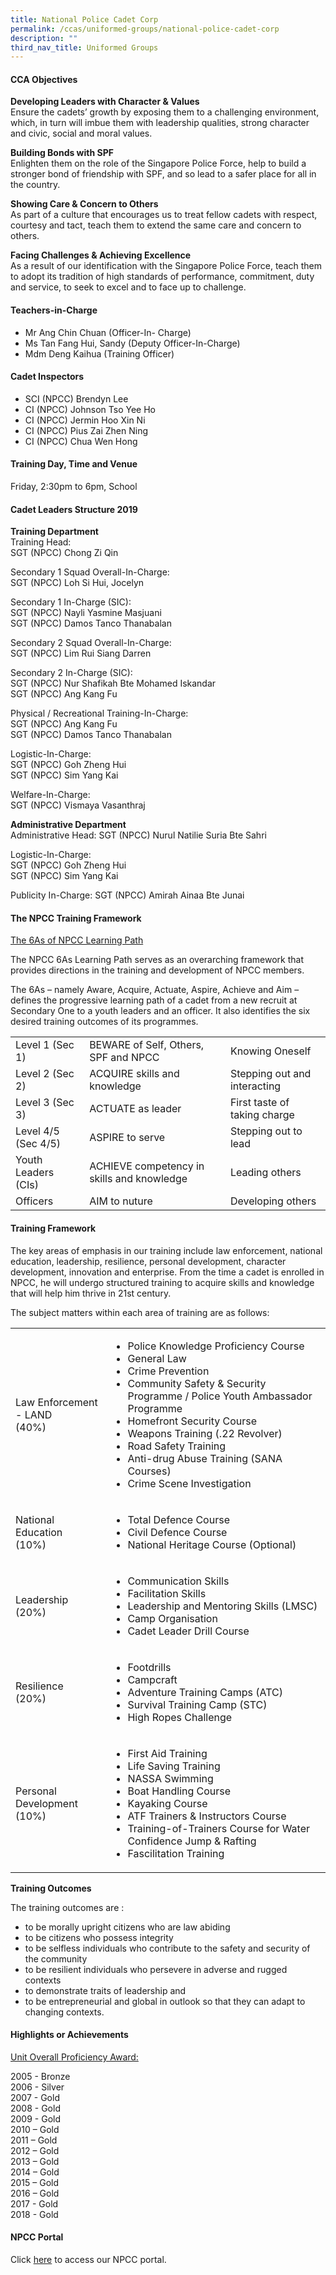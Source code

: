 ```yaml
---
title: National Police Cadet Corp
permalink: /ccas/uniformed-groups/national-police-cadet-corp
description: ""
third_nav_title: Uniformed Groups
---
```

<h4>CCA Objectives</h4>
<p><strong>Developing Leaders with Character &amp; Values<br /></strong>Ensure the cadets&rsquo; growth by exposing them to a challenging environment, which, in turn will&nbsp;imbue them with leadership qualities, strong character and civic, social and moral values.</p>
<p><strong>Building Bonds with SPF<br /></strong>Enlighten them on the role of the Singapore Police Force, help to build a stronger bond of&nbsp;friendship with SPF, and so lead to a safer place for all in the country.</p>
<p><strong>Showing Care &amp; Concern to Others<br /></strong>As part of a culture that encourages us to treat fellow cadets with respect, courtesy and tact,&nbsp;teach them to extend the same care and concern to others.</p>
<p><strong>Facing Challenges &amp; Achieving Excellence<br /></strong>As a result of our identification with the Singapore Police Force, teach them to adopt its tradition&nbsp;of high standards of performance, commitment, duty and service, to seek to excel and to face up&nbsp;to challenge.</p>
<h4>Teachers-in-Charge</h4>
<ul>
<li>Mr Ang Chin Chuan (Officer-In- Charge)</li>
<li>Ms Tan Fang Hui, Sandy (Deputy Officer-In-Charge)</li>
<li>Mdm Deng Kaihua (Training Officer)</li>
</ul>
<h4>Cadet Inspectors</h4>
<ul>
<li>SCI (NPCC) Brendyn Lee</li>
<li>CI (NPCC) Johnson Tso Yee Ho</li>
<li>CI (NPCC) Jermin Hoo Xin Ni</li>
<li>CI (NPCC) Pius Zai Zhen Ning</li>
<li>CI (NPCC) Chua Wen Hong</li>
</ul>
<h4>Training Day, Time and Venue</h4>
<p>Friday, 2:30pm to 6pm, School</p>
<h4>Cadet Leaders Structure 2019</h4>
<p><strong>Training Department<br /></strong>Training Head:<br />SGT (NPCC) Chong Zi Qin</p>
<p>Secondary 1 Squad Overall-In-Charge:<br />SGT (NPCC) Loh Si Hui, Jocelyn</p>
<p>Secondary 1 In-Charge (SIC):<br />SGT (NPCC) Nayli Yasmine Masjuani<br />SGT (NPCC) Damos Tanco Thanabalan</p>
<p>Secondary 2 Squad Overall-In-Charge:<br />SGT (NPCC) Lim Rui Siang Darren</p>
<p>Secondary 2 In-Charge (SIC):<br />SGT (NPCC) Nur Shafikah Bte Mohamed Iskandar<br />SGT (NPCC) Ang Kang Fu</p>
<p>Physical / Recreational Training-In-Charge:<br />SGT (NPCC) Ang Kang Fu<br />SGT (NPCC) Damos Tanco Thanabalan</p>
<p>Logistic-In-Charge:<br />SGT (NPCC) Goh Zheng Hui<br />SGT (NPCC) Sim Yang Kai</p>
<p>Welfare-In-Charge:<br />SGT (NPCC) Vismaya Vasanthraj</p>
<p><strong>Administrative Department<br /></strong>Administrative Head: SGT (NPCC) Nurul Natilie Suria Bte Sahri</p>
<p>Logistic-In-Charge:<br />SGT (NPCC) Goh Zheng Hui<br />SGT (NPCC) Sim Yang Kai</p>
<p>Publicity In-Charge: SGT (NPCC) Amirah Ainaa Bte Junai</p>
<h4>The NPCC Training Framework</h4>
<p><u>The 6As of NPCC Learning Path</u></p>
<p>The NPCC 6As Learning Path serves as an overarching framework that provides directions in&nbsp;the training and development of NPCC members.&nbsp;</p>
<p>The 6As &ndash; namely Aware, Acquire, Actuate, Aspire, Achieve and Aim &ndash; defines the progressive&nbsp;learning path of a cadet from a new recruit at Secondary One to a youth leaders and an officer. It&nbsp;also identifies the six desired training outcomes of its programmes.</p>
<table>
<tbody>
<tr>
<td>Level 1 (Sec 1)</td>
<td>BEWARE of Self, Others, SPF and NPCC</td>
<td>Knowing Oneself</td>
</tr>
<tr>
<td>Level 2 (Sec 2)</td>
<td>ACQUIRE skills and knowledge</td>
<td>Stepping out and interacting</td>
</tr>
<tr>
<td>Level 3 (Sec 3)</td>
<td>ACTUATE as leader</td>
<td>First taste of taking charge</td>
</tr>
<tr>
<td>Level 4/5 (Sec 4/5)</td>
<td>ASPIRE to serve</td>
<td>Stepping out to lead</td>
</tr>
<tr>
<td>Youth Leaders (CIs)</td>
<td>ACHIEVE competency in skills and knowledge</td>
<td>Leading others</td>
</tr>
<tr>
<td>Officers</td>
<td>AIM to nuture</td>
<td>Developing others</td>
</tr>
</tbody>
</table>
<h4>Training Framework</h4>
<p>The key areas of emphasis in our training include law enforcement, national education,&nbsp;leadership, resilience, personal development, character development, innovation and enterprise.&nbsp;From the time a cadet is enrolled in NPCC, he will undergo structured training to acquire skills&nbsp;and knowledge that will help him thrive in 21st century.&nbsp;</p>
<p>The subject matters within each area of training are as follows:</p>
<table>
<tbody>
<tr>
<td>Law Enforcement - LAND<br />(40%)</td>
<td>
<ul>
<li>Police Knowledge Proficiency Course</li>
<li>General Law</li>
<li>Crime Prevention</li>
<li>Community Safety &amp; Security Programme / Police Youth Ambassador Programme</li>
<li>Homefront Security Course</li>
<li>Weapons Training (.22 Revolver)</li>
<li>Road Safety Training</li>
<li>Anti-drug Abuse Training (SANA Courses)</li>
<li>Crime Scene Investigation</li>
</ul>
</td>
</tr>
<tr>
<td>National Education<br />(10%)</td>
<td>
<ul>
<li>Total Defence Course</li>
<li>Civil Defence Course&nbsp;</li>
<li>National Heritage Course (Optional)</li>
</ul>
</td>
</tr>
<tr>
<td>Leadership<br />(20%)</td>
<td>
<ul>
<li>Communication Skills&nbsp;</li>
<li>Facilitation Skills&nbsp;</li>
<li>Leadership and Mentoring Skills (LMSC)</li>
<li>Camp Organisation</li>
<li>Cadet Leader Drill Course</li>
</ul>
</td>
</tr>
<tr>
<td>Resilience<br />(20%)&nbsp;</td>
<td>
<ul>
<li>Footdrills</li>
<li>Campcraft</li>
<li>Adventure Training Camps (ATC)</li>
<li>Survival Training Camp (STC)</li>
<li>High Ropes Challenge</li>
</ul>
</td>
</tr>
<tr>
<td>Personal Development<br />(10%)</td>
<td>
<ul>
<li>First Aid Training</li>
<li>Life Saving Training</li>
<li>NASSA Swimming&nbsp;</li>
<li>Boat Handling Course</li>
<li>Kayaking Course&nbsp;</li>
<li>ATF Trainers &amp; Instructors Course</li>
<li>Training-of-Trainers Course for Water Confidence Jump &amp; Rafting</li>
<li>Fascilitation Training</li>
</ul>
</td>
</tr>
</tbody>
</table>
<p><strong>Training Outcomes</strong></p>
<p>The training outcomes are :&nbsp;</p>
<ul>
<li>to be morally upright citizens who are law abiding&nbsp;</li>
<li>to be citizens who possess integrity&nbsp;</li>
<li>to be selfless individuals who contribute to the safety and security of the community&nbsp;</li>
<li>to be resilient individuals who persevere in adverse and rugged contexts&nbsp;</li>
<li>to demonstrate traits of leadership and&nbsp;</li>
<li>to be entrepreneurial and global in outlook so that they can adapt to changing contexts.</li>
</ul>
<h4>Highlights or Achievements</h4>
<p><u>Unit Overall Proficiency Award:</u></p>
<p>2005 - Bronze<br />2006 - Silver<br />2007 - Gold<br />2008 - Gold<br />2009 - Gold<br />2010 &ndash; Gold<br />2011 &ndash; Gold<br />2012 &ndash; Gold<br />2013 &ndash; Gold<br />2014 &ndash; Gold<br />2015 &ndash; Gold<br />2016 &ndash; Gold<br />2017 - Gold<br />2018 - Gold</p>
<h4>NPCC Portal</h4>
<p>Click&nbsp;<a href="https://sites.google.com/dunearn.edu.sg/dss-npcc/home" target="_blank" rel="noopener">here</a>&nbsp;to access our NPCC portal.</p>